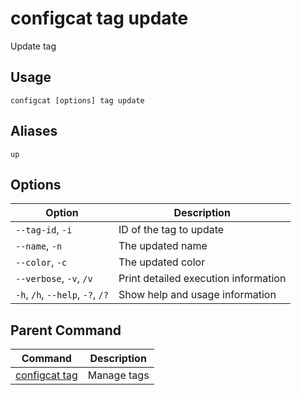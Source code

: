 # configcat tag update
Update tag
## Usage
```
configcat [options] tag update
```
## Aliases
`up`
## Options
| Option | Description |
| ------ | ----------- |
| `--tag-id`, `-i` | ID of the tag to update |
| `--name`, `-n` | The updated name |
| `--color`, `-c` | The updated color |
| `--verbose`, `-v`, `/v` | Print detailed execution information |
| `-h`, `/h`, `--help`, `-?`, `/?` | Show help and usage information |
## Parent Command
| Command | Description |
| ------ | ----------- |
| [configcat tag](configcat-tag.md) | Manage tags |
